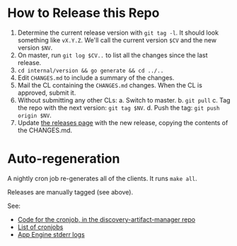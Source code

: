 # How to Release this Repo

1. Determine the current release version with `git tag -l`. It should look
   something like `vX.Y.Z`. We'll call the current version `$CV` and the new
   version `$NV`.
1. On master, run `git log $CV..` to list all the changes since the last
   release.
1. `cd internal/version && go generate && cd ../..`
1. Edit `CHANGES.md` to include a summary of the changes.
1. Mail the CL containing the `CHANGES.md` changes. When the CL is approved,
   submit it.
1. Without submitting any other CLs:
   a. Switch to master.
   b. `git pull`
   c. Tag the repo with the next version: `git tag $NV`.
   d. Push the tag: `git push origin $NV`.
1. Update [the releases page](https://github.com/googleapis/google-api-go-client/releases)
   with the new release, copying the contents of the CHANGES.md.

# Auto-regeneration

A nightly cron job re-generates all of the clients. It runs `make all`.

Releases are manually tagged (see above).

See:

* [Code for the cronjob, in the discovery-artifact-manager repo](https://github.com/googleapis/discovery-artifact-manager/blob/master/server/tasks/google_api_go_client.py)
* [List of cronjobs](https://console.cloud.google.com/appengine/cronjobs?project=discovery-artifact-manager)
* [App Engine stderr logs](https://console.cloud.google.com/logs/viewer?project=discovery-artifact-manager)

